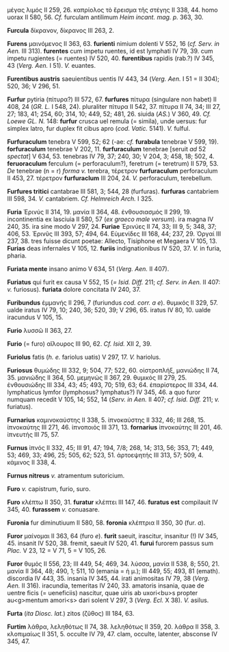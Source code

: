 μέγας λιμός II 259, 26. καπρίολος τὸ ἔρεισμα τῆς στέγης II 338, 44. homo
uorax II 580, 56. *Cf.* furculam antilimum *Heim incant. mag. p.* 363,
30.

**Furcula** δίκρανον, δίκρανος III 263, 2.

**Furens** μαινόμενος II 363, 63. **furienti** nimium dolenti V 552, 16
(*cf. Serv. in Aen.* III 313). **furentes** cum impetu ruentes, id est
lymphati IV 79, 39. cum impetu rugientes (= ruentes) IV 520, 40.
**furentibus** rapidis (rab.?) IV 345, 43 (*Verg. Aen.* I 51). *V.*
euantes.

**Furentibus austris** saeuientibus uentis IV 443, 34 (*Verg. Aen.* I
51 = II 304); 520, 36; V 296, 51.

**Furfur** pytiria (πίτυρα?) III 572, 67. **furfures** πίτυρα (singulare
non habet) II 408, 24 (*GR. L.* I 548, 24). pluraIiter πίτυρα II 542,
37. πίτυρα II 74, 34; III 27, 27; 183, 41; 254, 60; 314, 10; 449, 52;
481, 26. siuida (*AS.*) V 360, 49. *Cf. Loewe GL. N.* 148: **furfur**
crusca uel remula (= simila), unde uersus: fur simplex latro, fur duplex
fit cibus apro (*cod. Vatic.* 5141). *V.* fulful.

**Furfuraculum** tenebra V 599, 52; 62 (-ae: *cf.* **furabula** tenebrae
V 599, 19). **forfuraculum** tenebrae V 202, 11. **furfuraculum**
tenebrae [seruit *ad* 52 *spectat*] V 634, 53. tenebras IV 79, 37;
240, 30; V 204, 3; 458, 18; 502, 4. **feruoraculum** ferculum (=
perforaculum?), feretrum (= teretrum) II 579, 53. *De* tenebrae (n = r)
*forma v.* terebra, τέρετρον **furfuraculum** perforaculum II 453, 27.
τέρετρον **furfuraclum** III 204, 24. *V.* perforaculum, terebellum.

**Furfures tritici** cantabrae III 581, 3; 544, 28 (furfuras).
**furfuras** cantabriem III 598, 34. *V.* cantabriem. *Cf. Helmreich
Arch.* I 325.

**Furia** Ἐρινύς II 314, 19. μανία II 364, 48. ἐνθουσιασμός II 299, 19.
incontinentia ex lasciuia II 580, 57 (*ex graeco male versum*). ira
magna IV 240, 35. ira sine modo V 297, 24. **Furiae** Ἐρινύες II 74, 33;
III 9, 5; 348, 37; 406, 53. Ἐρινῦς III 393, 57; 494, 64. Εὐμενίδες III
168, 44; 237, 29. Ὀργαί III 237, 38. tres fuisse dicunt poetae: Allecto,
Tisiphone et Megaera V 105, 13. **Furias** deas infernales V 105, 12.
**furiis** indignationibus IV 520, 37. *V.* in furia, pharia.

**Furiata mente** insano animo V 634, 51 (*Verg. Aen.* II 407).

**Furiatus** qui furit ex causa V 552, 15 (*= Isid. Diff.* 211; *cf.
Serv. in Aen.* II 407: *v.* furiosus). **furiata** dolore concitata IV
240, 37.

**Furibundus** ἐμμανής II 296, 7 (furiundus *cod. corr. a e*). θυμικός
II 329, 57. ualde iratus IV 79, 10; 240, 36; 520, 39; V 296, 65. iratus
IV 80, 10. ualde iracundus V 105, 15.

**Furio** λυσσῶ II 363, 27.

**Furio** (= furo) αἴλουρος III 90, 62. *Cf. Isid.* XII 2, 39.

**Furiolus** fatis (*h. e.* fariolus uatis) V 297, 17. *V.* hariolus.

**Furiosus** θυμώδης III 332, 9; 504, 77; 522, 60. οἰστροπλήξ, μανιώδης
II 74, 35. μανιώδης II 364, 50. μεμηνώς II 367, 29. θυμικός III 279, 25.
ἐνθουσιώδης III 334, 43; 45; 493, 70; 519, 63; 64. ἐπαρίστερος III 334,
44. lymphaticus lymfor (lymphosus? lymphatus?) IV 345, 46. a quo furor
numquam recedit V 105, 14; 552, 14 (*Serv. in Aen.* II 407; *cf. Isid.
Diff.* 211; *v.* furiatus).

**Furnarius** καμινοκαύστης II 338, 5. ἰπνοκαύστης II 332, 46; III 268,
15. ἰπνοκαύτης III 271, 46. ἰπνοποιός III 371, 13. **fornarius**
ἰπνοκαύτης III 201, 46. ἰπνευτής III 75, 57.

**Furnus** ἰπνός II 332, 45; III 91, 47; 194, 7/8; 268, 14; 313, 56;
353, 71; 449, 53; 469, 33; 496, 25; 505, 62; 523, 51. ἀρτοεψητής III
313, 57; 509, 4. κάμινος II 338, 4.

**Furnus nitreus** *v.* atramentum sutoricium.

**Furo** *v.* capistrum, furio, suro.

**Furo** κλέπτω II 350, 31. **furatur** κλέπτει III 147, 46. **furatus
est** compilauit IV 345, 40. **furassem** *v.* conuasare.

**Furonia** fur diminutiuum II 580, 58. **foronia** κλέπτρια II 350, 30
(fur. *a*).

**Furor** μαίνομαι II 363, 64 (furo *e*). **furit** saeuit, irascitur,
insanitur (!) IV 345, 45. insanit IV 520, 38. fremit, saeuit IV 520, 41.
**furui** furorem passus sum *Plac.* V 23, 12 = V 71, 5 = V 105, 26.

**Furor** θυμός II 556, 23; III 449, 54; 469, 34. λύσσα, μανία II 538,
8; 550, 21. μανία II 364, 48; 490, 1; 511, 10 (emania = ἡ μ.); III 449,
55; 493, 81 (emath). discordia IV 443, 35. insania IV 345, 44. irati
animositas IV 79, 38 (*Verg. Aen.* II 316). iracundia, temeritas IV
240, 33. amatoris insania, quae de uentre ficis (= ueneficiis) nascitur,
quae uiris ab uxori\<bu\>s propter au\<g\>mentum amori\<s\> dari solent
V 297, 3 (*Verg. Ecl.* X 38). *V.* asilus.

**Furta** (*ita Diosc. lat.*) zitos (ζῦθος) III 184, 63.

**Furtim** λάθρα, λεληθότως II 74, 38. λεληθότως II 359, 20. λάθρα II
358, 3. κλοπιμαίως II 351, 5. occulte IV 79, 47. clam, occulte,
latenter, absconse IV 345, 47.
